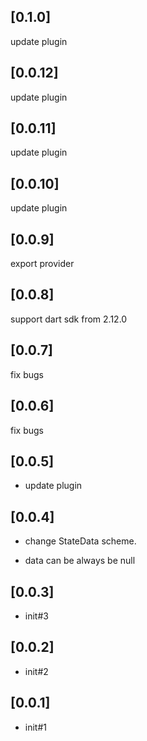 ## [0.1.0]
update plugin

## [0.0.12]
update plugin

## [0.0.11]
update plugin

## [0.0.10]
update plugin

## [0.0.9]
export provider

## [0.0.8]
support dart sdk from 2.12.0

## [0.0.7]
fix bugs

## [0.0.6]
fix bugs

## [0.0.5]
 * update plugin

## [0.0.4]
 * change StateData scheme.
 - data can be always be null

## [0.0.3]
 * init#3

## [0.0.2]
 * init#2

## [0.0.1]
 * init#1
